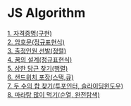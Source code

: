 # JS Algorithm

<a href="https://jsalgo.co.kr/?page=1#" target="_blank"> 1. 자격증명(구현)</a><br>
<a href="https://jsalgo.co.kr/?page=2#" target="_blank"> 2. 암호문(정규표현식)</a><br>
<a href="https://jsalgo.co.kr/?page=3#" target="_blank"> 3. 출정인원 선발(정렬)</a><br>
<a href="https://jsalgo.co.kr/?page=4#" target="_blank"> 4. 꿈의 설계(정규표현식)</a><br>
<a href="https://jsalgo.co.kr/?page=5#" target="_blank"> 5. 상한 당근 찾기(행렬)</a><br>
<a href="https://jsalgo.co.kr/?page=6#" target="_blank"> 6. 샌드위치 포장(스택,큐)</a><br>
<a href="https://jsalgo.co.kr/?page=7#" target="_blank"> 7. 두 수의 합 찾기(투포인터, 슬라이딩윈도우)</a><br>
<a href="https://jsalgo.co.kr/?page=12#" target="_blank"> 8. 마라탕 많이 먹기(순열, 완전탐색)</a><br>

